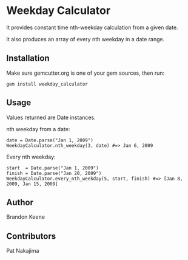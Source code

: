 # Weekday Calculator

It provides constant time nth-weekday calculation from a given date.

It also produces an array of every nth weekday in a date range.

## Installation

Make sure gemcutter.org is one of your gem sources, then run:
    
    gem install weekday_calculator

## Usage

Values returned are Date instances.

nth weekday from a date:

    date = Date.parse("Jan 1, 2009")
    WeekdayCalculator.nth_weekday(3, date) #=> Jan 6, 2009
    
Every nth weekday:
    
    start  = Date.parse("Jan 1, 2009")
    finish = Date.parse("Jan 20, 2009")
    WeekdayCalculator.every_nth_weekday(5, start, finish) #=> [Jan 8, 2009, Jan 15, 2009]    
 
## Author

Brandon Keene

## Contributors

Pat Nakajima